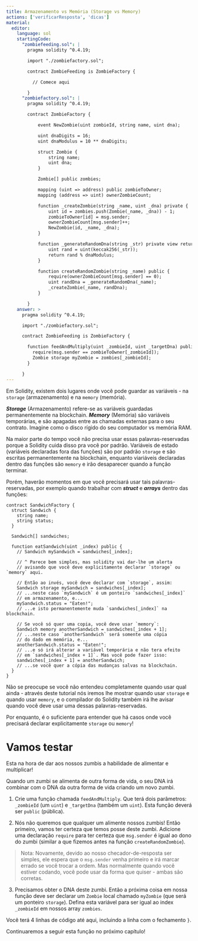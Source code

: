 ```yaml
---
title: Armazenamento vs Memória (Storage vs Memory)
actions: ['verificarResposta', 'dicas']
material:
  editor:
    language: sol
    startingCode:
      "zombiefeeding.sol": |
        pragma solidity ^0.4.19;

        import "./zombiefactory.sol";

        contract ZombieFeeding is ZombieFactory {

          // Comece aqui

        }
      "zombiefactory.sol": |
        pragma solidity ^0.4.19;

        contract ZombieFactory {

            event NewZombie(uint zombieId, string name, uint dna);

            uint dnaDigits = 16;
            uint dnaModulus = 10 ** dnaDigits;

            struct Zombie {
                string name;
                uint dna;
            }

            Zombie[] public zombies;

            mapping (uint => address) public zombieToOwner;
            mapping (address => uint) ownerZombieCount;

            function _createZombie(string _name, uint _dna) private {
                uint id = zombies.push(Zombie(_name, _dna)) - 1;
                zombieToOwner[id] = msg.sender;
                ownerZombieCount[msg.sender]++;
                NewZombie(id, _name, _dna);
            }

            function _generateRandomDna(string _str) private view returns (uint) {
                uint rand = uint(keccak256(_str));
                return rand % dnaModulus;
            }

            function createRandomZombie(string _name) public {
                require(ownerZombieCount[msg.sender] == 0);
                uint randDna = _generateRandomDna(_name);
                _createZombie(_name, randDna);
            }

        }
    answer: >
      pragma solidity ^0.4.19;

      import "./zombiefactory.sol";

      contract ZombieFeeding is ZombieFactory {

        function feedAndMultiply(uint _zombieId, uint _targetDna) public {
          require(msg.sender == zombieToOwner[_zombieId]);
          Zombie storage myZombie = zombies[_zombieId];
        }

      }
---
```


Em Solidity, existem dois lugares onde você pode guardar as variáveis - na `storage` (armazenamento) e na `memory` (memória).

**_Storage_** (Armazenamento) refere-se as variáveis guardadas permanentemente na blockchain. **_Memory_** (Memória) são variáveis temporárias, e são apagadas entre as chamadas externas para o seu contrato. Imagine como o disco rígido do seu computador vs memória RAM.

Na maior parte do tempo você não precisa usar essas palavras-reservadas porque a Solidity cuida disso pra você por padrão. Variáveis de estado (variáveis declaradas fora das funções) são por padrão `storage` e são escritas permanentemente na blockchain, enquanto viariáveis declaradas dentro das funções são `memory` e irão desaparecer quando a função terminar.

Porém, haverão momentos em que você precisará usar tais palavras-reservadas, por exemplo quando trabalhar com **_struct_** e **_arrays_** dentro das funções:

```
contract SandwichFactory {
  struct Sandwich {
    string name;
    string status;
  }

  Sandwich[] sandwiches;

  function eatSandwich(uint _index) public {
    // Sandwich mySandwich = sandwiches[_index];

    // ^ Parece bem simples, mas solidity vai dar-lhe um alerta
    // avisando que você deve explicitamente declarar `storage` ou `memory` aqui.

    // Então ao invés, você deve declarar com `storage`, assim:
    Sandwich storage mySandwich = sandwiches[_index];
    // ...neste caso `mySandwich` é um ponteiro `sandwiches[_index]`
    // em armazenamento, e...
    mySandwich.status = "Eaten!";
    // ...e isto permanentemente muda `sandwiches[_index]` na blockchain.

    // Se você só quer uma copia, você deve usar `memory`:
    Sandwich memory anotherSandwich = sandwiches[_index + 1];
    // ...neste caso `anotherSandwich` será somente uma cópia
    // do dado em memória, e...
    anotherSandwich.status = "Eaten!";
    // ...e só irá alterar a variável temporária e não tera efeito
    // em `sandwiches[_index + 1]`. Mas você pode fazer isso:
    sandwiches[_index + 1] = anotherSandwich;
    // ...se você quer a cópia das mudanças salvas na blockchain.
  }
}
```

Não se preocupe se você não entendeu completamente quando usar qual ainda - através deste tutorial nós iremos lhe mostrar quando usar `storage` e quando usar `memory`, e o compilador do Solidity também irá lhe avisar quando você deve usar uma dessas palavras-reservadas.

Por enquanto, é o suficiente para entender que há casos onde você precisará declarar explicitamente `storage` ou `memory`!

# Vamos testar

Esta na hora de dar aos nossos zumbis a habilidade de alimentar e multiplicar!

Quando um zumbi se alimenta de outra forma de vida, o seu DNA irá combinar com o DNA da outra forma de vida criando um novo zumbi.

1. Crie uma função chamada `feedAndMultiply`. Que terá dois parâmetros: `_zombieId` (um `uint`) e `_targetDna` (também um `uint`). Esta função deverá ser `public` (pública).

2. Nós não queremos que qualquer um alimente nossos zumbis! Então primeiro, vamos ter certeza que temos posse deste zumbi. Adicione uma declaração `require` para ter certeza que `msg.sender` é igual ao dono do zumbi (similar a que fizemos antes na função `createRandomZombie`).

 > Nota: Novamente, devido ao nosso checador-de-resposta ser simples, ele espera que o `msg.sender` venha primeiro e irá marcar errado se você trocar a ordem. Mas normalmente quando você estiver codando, você pode usar da forma que quiser - ambas são corretas.

3. Precisamos obter o DNA deste zumbi. Então a próxima coisa em nossa função deve ser declarar um `Zombie` local chamado `myZombie` (que será um ponteiro `storage`). Defina esta variável para ser igual ao index `_zombieId` em nossos array `zombies`.

Você terá 4 linhas de código até aqui, incluindo a linha com o fechamento `}`.

Continuaremos a seguir esta função no próximo capítulo!
